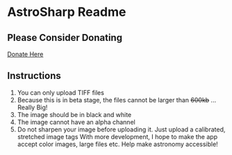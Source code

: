 # AstroSharp Readme

## Please Consider Donating

[Donate Here](https://gofund.me/4a332d75)

## Instructions

1) You can only upload TIFF files 
2) Because this is in beta stage, the files cannot be larger than ~~600kb~~ ... Really Big! 
3) The image should be in black and white 
4) The image cannot have an alpha channel 
5) Do not sharpen your image before uploading it. Just upload a calibrated, stretched image tags 
With more development, I hope to make the app accept color images, large files etc. Help make astronomy accessible!